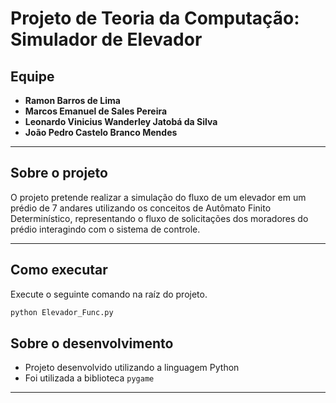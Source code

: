 
# Projeto de Teoria da Computação: Simulador de Elevador

## Equipe

- **Ramon Barros de Lima**
- **Marcos Emanuel de Sales Pereira**
- **Leonardo Vinicius Wanderley Jatobá da Silva**
- **João Pedro Castelo Branco Mendes**
----
## Sobre o projeto

O projeto pretende realizar a simulação do fluxo de um elevador em um prédio de 7 andares utilizando os conceitos de Autômato Finito Determinístico, representando o fluxo de solicitações dos moradores do prédio interagindo com o sistema de controle.

---
## Como executar

Execute o seguinte comando na raíz do projeto.

```bash
python Elevador_Func.py
```
## Sobre o desenvolvimento

- Projeto desenvolvido utilizando a linguagem Python
- Foi utilizada a biblioteca  <code>pygame</code> 

---